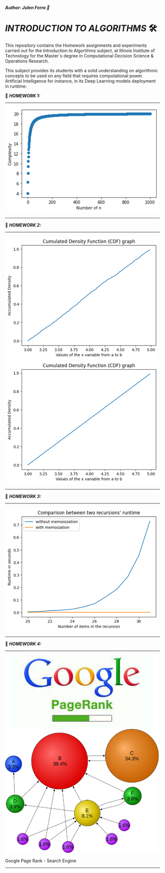 ***Author: Julen Ferro 🚗***

# ***_INTRODUCTION TO ALGORITHMS_*** 🛠️

This repository contains the Homework assignments and experiments carried out for the Introduction to Algortihms subject, at Illinois Institute of Technology for the Master´s degree in Computational Decision Science & Operations Research.

This subject provides its students with a solid understanding on algorithmic concepts to be used on any field that requires computational power. Artificial Intelligence for instance, in its Deep Learning models deployment in runtime:

📁 ***_HOMEWORK 1:_***

---

<img src="https://github.com/ferriitoo/CS430-Introduction-to-algorithms/blob/main/results_hw1/series_algorithms.png" width="500"/>

---

📁 ***_HOMEWORK 2:_***

---

<img src="https://github.com/ferriitoo/CS430-Introduction-to-algorithms/blob/main/results_hw2/accumulated_density_function_simulation.png" width="500"/>
<img src="https://github.com/ferriitoo/CS430-Introduction-to-algorithms/blob/main/results_hw2/accumulated_density_function_theoretical.png"width="500"/>

---

📁 ***_HOMEWORK 3:_***

---

<img src="https://github.com/ferriitoo/CS430-Introduction-to-algorithms/blob/main/results_hw3/Fibonacci_runtime.png
" width="500"/>

---

📁 ***_HOMEWORK 4:_***

---

<img src="https://github.com/ferriitoo/CS430-Introduction-to-algorithms/blob/main/results_hw4/google.jpg" width="500"/>
<img src="https://github.com/ferriitoo/CS430-Introduction-to-algorithms/blob/main/results_hw4/pagerank.png" width="500"/>

Google Page Rank - Search Engine

---


